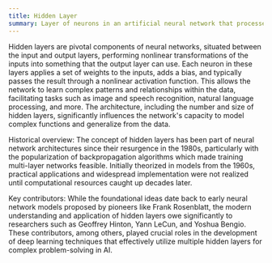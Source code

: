 ```yaml
---
title: Hidden Layer
summary: Layer of neurons in an artificial neural network that processes inputs from the previous layer, transforming the data before passing it on to the next layer, without direct exposure to the input or output data.
---
```

Hidden layers are pivotal components of neural networks, situated between the input and output layers, performing nonlinear transformations of the inputs into something that the output layer can use. Each neuron in these layers applies a set of weights to the inputs, adds a bias, and typically passes the result through a nonlinear activation function. This allows the network to learn complex patterns and relationships within the data, facilitating tasks such as image and speech recognition, natural language processing, and more. The architecture, including the number and size of hidden layers, significantly influences the network's capacity to model complex functions and generalize from the data.

Historical overview: The concept of hidden layers has been part of neural network architectures since their resurgence in the 1980s, particularly with the popularization of backpropagation algorithms which made training multi-layer networks feasible. Initially theorized in models from the 1960s, practical applications and widespread implementation were not realized until computational resources caught up decades later.

Key contributors: While the foundational ideas date back to early neural network models proposed by pioneers like Frank Rosenblatt, the modern understanding and application of hidden layers owe significantly to researchers such as Geoffrey Hinton, Yann LeCun, and Yoshua Bengio. These contributors, among others, played crucial roles in the development of deep learning techniques that effectively utilize multiple hidden layers for complex problem-solving in AI.